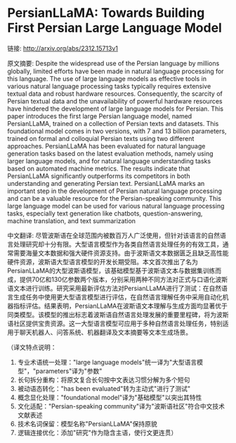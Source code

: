 # PersianLLaMA: Towards Building First Persian Large Language Model

链接: http://arxiv.org/abs/2312.15713v1

原文摘要:
Despite the widespread use of the Persian language by millions globally,
limited efforts have been made in natural language processing for this
language. The use of large language models as effective tools in various
natural language processing tasks typically requires extensive textual data and
robust hardware resources. Consequently, the scarcity of Persian textual data
and the unavailability of powerful hardware resources have hindered the
development of large language models for Persian. This paper introduces the
first large Persian language model, named PersianLLaMA, trained on a collection
of Persian texts and datasets. This foundational model comes in two versions,
with 7 and 13 billion parameters, trained on formal and colloquial Persian
texts using two different approaches. PersianLLaMA has been evaluated for
natural language generation tasks based on the latest evaluation methods,
namely using larger language models, and for natural language understanding
tasks based on automated machine metrics. The results indicate that
PersianLLaMA significantly outperforms its competitors in both understanding
and generating Persian text. PersianLLaMA marks an important step in the
development of Persian natural language processing and can be a valuable
resource for the Persian-speaking community. This large language model can be
used for various natural language processing tasks, especially text generation
like chatbots, question-answering, machine translation, and text summarization

中文翻译:
尽管波斯语在全球范围内被数百万人广泛使用，但针对该语言的自然语言处理研究却十分有限。大型语言模型作为各类自然语言处理任务的有效工具，通常需要海量文本数据和强大硬件资源支持。由于波斯语文本数据匮乏且缺乏高性能硬件资源，波斯语大型语言模型的开发长期受阻。本文首次推出了名为PersianLLaMA的大型波斯语模型，该基础模型基于波斯语文本与数据集训练而成，提供70亿和130亿参数两个版本，分别采用两种不同方法对正式与口语化波斯语文本进行训练。研究采用最新评估方法对PersianLLaMA进行了测试：在自然语言生成任务中使用更大型语言模型进行评估，在自然语言理解任务中采用自动化机器指标评估。结果表明，PersianLLaMA在波斯语文本理解与生成方面均显著优于同类模型。该模型的推出标志着波斯语自然语言处理发展的重要里程碑，将为波斯语社区提供宝贵资源。这一大型语言模型可应用于多种自然语言处理任务，特别适用于聊天机器人、问答系统、机器翻译及文本摘要等文本生成场景。

（译文特点说明：
1. 专业术语统一处理："large language models"统一译为"大型语言模型"，"parameters"译为"参数"
2. 长句拆分重构：将原文复合长句按中文表达习惯分解为多个短句
3. 被动语态转化："has been evaluated"转为主动式"进行了测试"
4. 概念显化处理："foundational model"译为"基础模型"以突出其特性
5. 文化适配："Persian-speaking community"译为"波斯语社区"符合中文技术文献表述
6. 技术名词保留：模型名称"PersianLLaMA"保持原貌
7. 逻辑连接优化：添加"研究"作为隐含主语，使行文更连贯）
